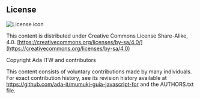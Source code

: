 ## License
![License icon](https://licensebuttons.net/l/by-sa/3.0/88x31.png)

This content is distributed under Creative Commons License Share-Alike, 4.0. [https://creativecommons.org/licenses/by-sa/4.0/](https://creativecommons.org/licenses/by-sa/4.0)

Copyright Ada ITW and contributors

This content consists of voluntary contributions made by many
individuals. For exact contribution history, see its revision history
available at https://github.com/ada-it/mumuki-guia-javascript-for and the AUTHORS.txt file.

